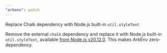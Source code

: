 ```yaml
---
"arkenv": patch
---
```


Replace Chalk dependency with Node.js built-in `util.styleText`

Remove the external `chalk` dependency and replace it with Node.js built-in `util.styleText`, available [from Node.js v20.12.0](https://nodejs.org/api/util.html#utilstyletextformat-text-options). This makes ArkEnv zero-dependency.
